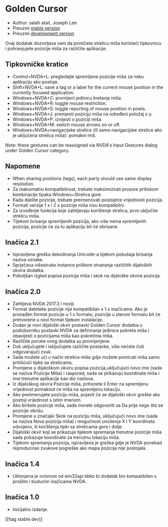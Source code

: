 # Golden Cursor #

* Author: salah atair, Joseph Lee
* Preuzmi [stable version][1]
* Preuzmi [development version][2]

Ovaj dodatak dozvoljava vam da pomičete strelicu miša koristeći tipkovnicu i
pohranjujete pozicije miša za različite aplikacije.

## Tipkovničke kratice 

* Control+NVDA+L: pregledajte spremljene pozicije miša za neku aplikaciju
  ako postoje.
* Shift+NVDA+L: save a tag or a label for the current mouse position in the
  currently focused application.
* Windows+NVDA+C: promijeni jedinicu kretanja miša.
* Windows+NVDA+R: toggle mouse restriction.
* Windows+NVDA+S: toggle reporting of mouse position in pixels.
* Windows+NVDA+J: premjesti poziciju miša na određeni položaj x y.
* Windows+NVDA+P: izvijesti o poziciji miša.
* Windows+NVDA+M: switch mouse arrows on or off.
* Windows+NVDA+navigacijske strelice (ili samo navigacijske strelice ako je
  uključena strelica miša): pomakni miš.

Note: these gestures can be reassigned via NVDA's Input Gestures dialog
under Golden Cursor category.

## Napomene

* When sharing positions (tags), each party should use same display
  resolution.
* Za maksimalnu kompatibilnost, trebate maksimizirati prozore pritiskom
  kombinacije tipaka Windows+Strelica gore.
* Kada dijelite pozicije, trebate preimenovati postojeće vrijednosti
  pozicija.
* Formati verzije 1 x i 2 x pozicije miša nisu kompatibilni.
* Za izvođenje funkcija koje zahtijevaju korištenje strelica, prvo uključite
  strelicu miša.
* Tijekom brisanja spremljenih pozicija, ako više nema spremljenih pozicija,
  pozicije će za tu aplikaciju bit će obrisane.

## Inačica 2.1

* Ispravljena greška dekodiranja Unicode-a tijekom pokušaja brisanja naziva
  oznake.
* Sprječava višestruke instance prilikom otvaranja različitih dijaloških
  okvira dodatka.
* Poboljšan izgled popisa pozicija miša i skok na dijaloške okvire pozicija.

## Inačica 2.0

* Zahtijeva NVDA 2017.3 i noviji.
* Format datoteke pozicije nije kompatibilan s 1.x inačicama. Ako je
  pronađen format pozicije u 1.x formatu, pozicije u starom formatu bit će
  pretvorene u novi format tijekom instalacije.
* Dodan je novi dijaloški okvir postavki Golden Cursor dodatka u
  podizborniku postavki NVDA za definiranje jedinice pokreta miša i
  obavijesti o pozicijama miša kao pokretima miša.
* Različite poruke ovog dodatka su promijenjene.
* Dok uključujete i isključujete različite postavke, više nećete čuti
  odgovarajući zvuk.
* Sada možete ući u način strelice miša gdje možete pomicati miša samo
  pritišćući tipke sa strelicama.
* Promjene u dijaloškom okviru popisa pozicija,uključujući novo ime (sada se
  naziva Pozicije Miša) i raspored, sada se prikazuju koordinate miša i ime
  trenutne aplikacije kao dio naslova.
* Iz dijaloškog okvira Pozicije miša, pritisnete li Enter na spremljenu
  vrijednost pomaknut će miša na spremljenu lokaciju.
* Ako preiimenujete poziciju miša, pojavit će se dijaloški okvir greške ako
  postoji vrijednost s istim imenom. 
* Ako brišete pozicije miša, sada morate odgovoriti sa Da prije nego što se
  pozicije obrišu.
* Promjene u značajki Skok na poziciju miša, uključujući novo ime (sada se
  naziva Nova pozicija miša) i mogućnost unošenja X i Y koordinata odvojeno,
  ili korištenja tipki sa strelicama gore i dolje.
* Dijaloški okvir koji se prikazuje tijekom spremanja trenutne pozicije miša
  sada prikazuje koordinate za trenutnu lokaciju miša. 
* Tijekom spremanja pozicija, ispravljena je greška gdje je NVDA ponekad
  reproducirao zvukove pogreške ako mapa pozicija nije postojala.

## Inačica 1.4

* Uklonjena je ovisnost od win32api kbko bi dodatak bio kompatibilan s
  prošlim i budućim inačicama NVDA.

## Inačica 1.0

* Inicijalno izdanje.

[[!tag stable dev]]

[1]: https://addons.nvda-project.org/files/get.php?file=gc

[2]: https://addons.nvda-project.org/files/get.php?file=gc-dev
